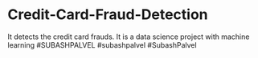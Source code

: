 # Credit-Card-Fraud-Detection
It detects the credit card frauds. It is a data science project with machine learning #SUBASHPALVEL #subashpalvel #SubashPalvel
